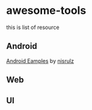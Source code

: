 # awesome-tools
this is list of resource 

## Android
[Android Eamples](https://github.com/nisrulz/android-examples) by [nisrulz](https://github.com/nisrulz)

## Web

## UI
